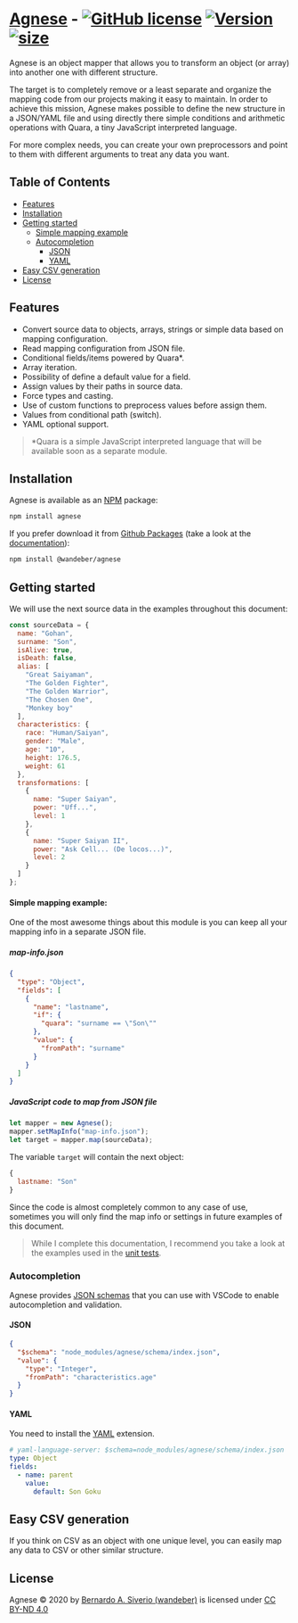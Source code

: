 # [Agnese](https://www.npmjs.com/package/agnese) - [![GitHub license](https://img.shields.io/badge/license-CC_BY--ND_4.0-blue.svg)](https://github.com/wandeber/agnese?tab=License-1-ov-file#readme) [![Version](https://img.shields.io/github/package-json/v/wandeber/agnese)](https://www.npmjs.com/package/agnese) [![size](https://img.shields.io/bundlephobia/min/agnese)](https://www.npmjs.com/package/agnese)

Agnese is an object mapper that allows you to transform an object (or array) into another one with different structure.

The target is to completely remove or a least separate and organize the mapping code from our projects making it easy to maintain. In order to achieve this mission, Agnese makes possible to define the new structure in a JSON/YAML file and using directly there simple conditions and arithmetic operations with Quara, a tiny JavaScript interpreted language.

For more complex needs, you can create your own preprocessors and point to them with different arguments to treat any data you want.

## Table of Contents

- [Features](#features)
- [Installation](#installation)
- [Getting started](#getting-started)
  - [Simple mapping example](#simple-mapping-example)
  - [Autocompletion](#autocompletion)
    - [JSON](#json)
    - [YAML](#yaml)
- [Easy CSV generation](#easy-csv-generation)
- [License](#license)

## Features

- Convert source data to objects, arrays, strings or simple data based on mapping configuration.
- Read mapping configuration from JSON file.
- Conditional fields/items powered by Quara*.
- Array iteration.
- Possibility of define a default value for a field.
- Assign values by their paths in source data.
- Force types and casting.
- Use of custom functions to preprocess values before assign them.
- Values from conditional path (switch).
- YAML optional support.

> *Quara is a simple JavaScript interpreted language that will be available soon as a separate module.

## Installation

Agnese is available as an [NPM](https://www.npmjs.com/package/agnese) package:

```bash
npm install agnese
```

If you prefer download it from [Github Packages](https://github.com/wandeber/agnese/packages/807391) (take a look at the [documentation](https://docs.github.com/en/packages/working-with-a-github-packages-registry/working-with-the-npm-registry#installing-a-package)):

```bash
npm install @wandeber/agnese
```

## Getting started

We will use the next source data in the examples throughout this document:

```javascript
const sourceData = {
  name: "Gohan",
  surname: "Son",
  isAlive: true,
  isDeath: false,
  alias: [
    "Great Saiyaman",
    "The Golden Fighter",
    "The Golden Warrior",
    "The Chosen One",
    "Monkey boy"
  ],
  characteristics: {
    race: "Human/Saiyan",
    gender: "Male",
    age: "10",
    height: 176.5,
    weight: 61
  },
  transformations: [
    {
      name: "Super Saiyan",
      power: "Uff...",
      level: 1
    },
    {
      name: "Super Saiyan II",
      power: "Ask Cell... (De locos...)",
      level: 2
    }
  ]
};
```

#### Simple mapping example:

One of the most awesome things about this module is you can keep all your mapping info in a separate JSON file.

##### map-info.json

```json
{
  "type": "Object",
  "fields": [
    {
      "name": "lastname",
      "if": {
        "quara": "surname == \"Son\""
      },
      "value": {
        "fromPath": "surname"
      }
    }
  ]
}
```

##### JavaScript code to map from JSON file

```javascript
let mapper = new Agnese();
mapper.setMapInfo("map-info.json");
let target = mapper.map(sourceData);
```

The variable `target` will contain the next object:

```js
{
  lastname: "Son"
}
```

Since the code is almost completely common to any case of use, sometimes you will only find the map info or settings in future examples of this document.

> While I complete this documentation, I recommend you take a look at the examples used in the [unit tests](test/MapInfoFiles).

### Autocompletion

Agnese provides [JSON schemas](schemas) that you can use with VSCode to enable autocompletion and validation.

#### JSON

```json
{
  "$schema": "node_modules/agnese/schema/index.json",
  "value": {
    "type": "Integer",
    "fromPath": "characteristics.age"
  }
}
```

#### YAML

You need to install the [YAML](https://marketplace.visualstudio.com/items?itemName=redhat.vscode-yaml) extension.

```yaml
# yaml-language-server: $schema=node_modules/agnese/schema/index.json
type: Object
fields:
  - name: parent
    value:
      default: Son Goku
```

## Easy CSV generation

If you think on CSV as an object with one unique level, you can easily map any data to CSV or other similar structure. 

## License

Agnese © 2020 by [Bernardo A. Siverio (wandeber)](https://github.com/wandeber) is licensed under [CC BY-ND 4.0](https://github.com/wandeber/agnese?tab=License-1-ov-file#readme)
